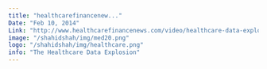 ```yaml
---
title: "healthcarefinancenew..."
Date: "Feb 10, 2014"
Link: "http://www.healthcarefinancenews.com/video/healthcare-data-explosion"
image: "/shahidshah/img/med20.png"
logo: "/shahidshah/img/healthcare.png"
info: "The Healthcare Data Explosion"
---
```

